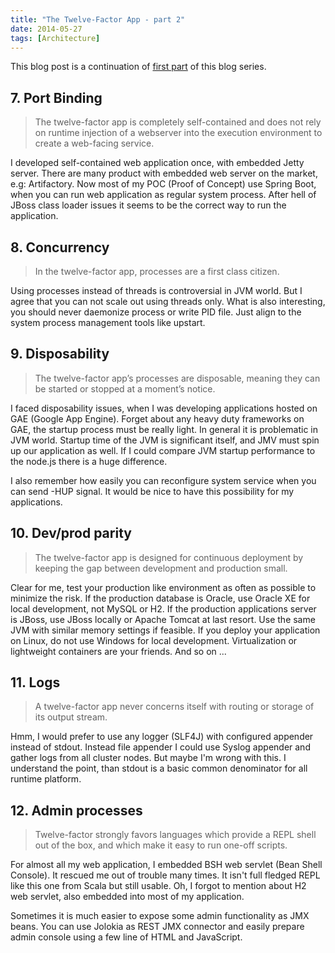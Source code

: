 ```yaml
---
title: "The Twelve-Factor App - part 2"
date: 2014-05-27
tags: [Architecture]
---
```


This blog post is a continuation of [first part](http://mkuthan.github.io/blog/2014/05/26/the-twelve-factor-app-part1/) of this blog series.

## 7. Port Binding

> The twelve-factor app is completely self-contained and does not rely on runtime injection of a webserver into the execution environment to create a web-facing service.

I developed self-contained web application once, with embedded Jetty server. 
There are many product with embedded web server on the market, e.g: Artifactory.
Now most of my POC (Proof of Concept) use Spring Boot, when you can run web application as regular system process. 
After hell of JBoss class loader issues it seems to be the correct way to run the application.

## 8. Concurrency

> In the twelve-factor app, processes are a first class citizen.

Using processes instead of threads is controversial in JVM world.
But I agree that you can not scale out using threads only. 
What is also interesting, you should never daemonize process or write PID file. 
Just align to the system process management tools like upstart.

## 9. Disposability

> The twelve-factor app’s processes are disposable, meaning they can be started or stopped at a moment’s notice.

I faced disposability issues, when I was developing applications hosted on GAE (Google App Engine).
Forget about any heavy duty frameworks on GAE, the startup process must be really light. 
In general it is problematic in JVM world. 
Startup time of the JVM is significant itself, and JMV must spin up our application as well.
If I could compare JVM startup performance to the node.js there is a huge difference. 

I also remember how easily you can reconfigure system service when you can send -HUP signal. 
It would be nice to have this possibility for my applications.
 
## 10. Dev/prod parity

> The twelve-factor app is designed for continuous deployment by keeping the gap between development and production small.

Clear for me, test your production like environment as often as possible to minimize the risk. 
If the production database is Oracle, use Oracle XE for local development, not MySQL or H2.
If the production applications server is JBoss, use JBoss locally or Apache Tomcat at last resort.
Use the same JVM with similar memory settings if feasible.
If you deploy your application on Linux, do not use Windows for local development.
Virtualization or lightweight containers are your friends.
And so on ...

## 11. Logs

> A twelve-factor app never concerns itself with routing or storage of its output stream.

Hmm, I would prefer to use any logger (SLF4J) with configured appender instead of stdout. 
Instead file appender I could use Syslog appender and gather logs from all cluster nodes.
But maybe I'm wrong with this. I understand the point, than stdout is a basic common denominator for all runtime platform.

## 12. Admin processes

> Twelve-factor strongly favors languages which provide a REPL shell out of the box, and which make it easy to run one-off scripts.

For almost all my web application, I embedded BSH web servlet (Bean Shell Console). It rescued me out of trouble many times.
It isn't full fledged REPL like this one from Scala but still usable.
Oh, I forgot to mention about H2 web servlet, also embedded into most of my application.

Sometimes it is much easier to expose some admin functionality as JMX beans.
You can use Jolokia as REST JMX connector and easily prepare admin console using a few line of HTML and JavaScript. 

